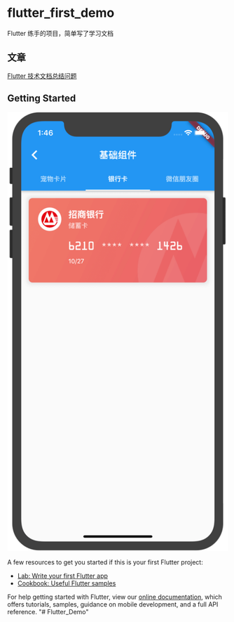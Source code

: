 # flutter_first_demo

Flutter 练手的项目，简单写了学习文档


## 文章

[Flutter 技术文档总结问题](https://www.jianshu.com/p/63f335af18fe)

## Getting Started

![信用卡](https://github.com/Tamas2016/Flutter_Demo/blob/master/lib/view/basic_widget/screen_shots/credit_card.png)


A few resources to get you started if this is your first Flutter project:

- [Lab: Write your first Flutter app](https://flutter.dev/docs/get-started/codelab)
- [Cookbook: Useful Flutter samples](https://flutter.dev/docs/cookbook)

For help getting started with Flutter, view our
[online documentation](https://flutter.dev/docs), which offers tutorials,
samples, guidance on mobile development, and a full API reference.
"# Flutter_Demo" 
